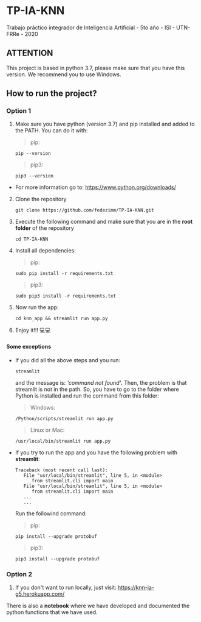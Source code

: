 # TP-IA-KNN

Trabajo práctico integrador de Inteligencia Artificial - 5to año - ISI - UTN-FRRe - 2020

## ATTENTION

This project is based in python 3.7, please make sure that you have this version.
We recommend you to use Windows.

## How to run the project?

### **Option 1**

1. Make sure you have python (version 3.7) and pip installed and added to the PATH. You can do it with:
   > pip:
   ```
   pip --version
   ```
   > pip3:
   ```
   pip3 --version
   ```

- For more information go to: https://www.python.org/downloads/

2. Clone the repository
   >
   ```
   git clone https://github.com/fedezimm/TP-IA-KNN.git
   ```
3. Execute the following command and make sure that you are in the <b>root folder</b> of the repository
   >
   ```
   cd TP-IA-KNN
   ```
4. Install all dependencies:
   > pip:
   ```
   sudo pip install -r requirements.txt
   ```
   > pip3:
   ```
   sudo pip3 install -r requirements.txt
   ```
5. Now run the app:
   ```
   cd knn_app && streamlit run app.py
   ```
6. Enjoy it!!! 💻💻

#### **Some exceptions**

- If you did all the above steps and you run:

  ```
  streamlit
  ```

  and the message is: <i>'command not found'</i>.
  Then, the problem is that streamlit is not in the path. So, you have to go to the folder where Python is installed and run the command from this folder:

  > Windows:

  ```
  /Python/scripts/streamlit run app.py
  ```

  > Linux or Mac:

  ```
  /usr/local/bin/streamlit run app.py
  ```

- If you try to run the app and you have the following problem with <b>streamlit</b>:
  ```
  Traceback (most recent call last):
     File "usr/local/bin/streamlit", line 5, in <module>
        from streamlit.cli import main
     File "usr/local/bin/streamlit", line 5, in <module>
        from streamlit.cli import main
     ...
     ...
  ```
  Run the followind command:
  > pip:
  ```
  pip install --upgrade protobuf
  ```
  > pip3:
  ```
  pip3 install --upgrade protobuf
  ```

### **Option 2**

1. If you don't want to run locally, just visit: https://knn-ia-g5.herokuapp.com/

There is also a **notebook** where we have developed and documented the python functions that we have used.
